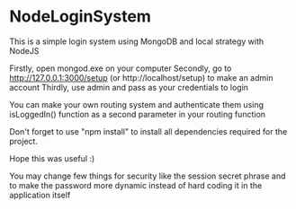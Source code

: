 # NodeLoginSystem
This is a simple login system using MongoDB and local strategy with NodeJS

Firstly, open mongod.exe on your computer
Secondly, go to http://127.0.0.1:3000/setup (or http://localhost/setup) to make an admin account
Thirdly, use admin and pass as your credentials to login

You can make your own routing system and authenticate them using isLoggedIn() function as a second parameter in your routing function

Don't forget to use "npm install" to install all dependencies required for the project.

Hope this was useful :)

You may change few things for security like the session secret phrase and to make the password more dynamic instead of hard coding it in the application itself
